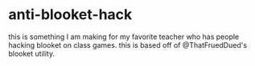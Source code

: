 # anti-blooket-hack
this is something I am making for my favorite teacher who has people hacking blooket on class games.
this is based off of @ThatFruedDued's blooket utility.
